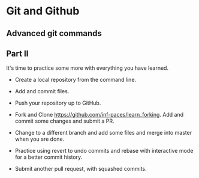 # Git and Github

## Advanced git commands

## Part II
It's time to practice some more with everything you have learned.

* Create a local repository from the command line.

* Add and commit files.

* Push your repository up to GitHub.

* Fork and Clone https://github.com/inf-paces/learn_forking.
Add and commit some changes and submit a PR.

* Change to a different branch and add some files and merge into master when you are done.

* Practice using revert to undo commits and rebase with interactive mode for a better commit history.

* Submit another pull request, with squashed commits.